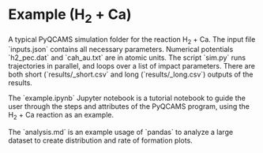 # Example (H<sub>2</sub> + Ca) 
<p>A typical PyQCAMS simulation folder for the reaction H<sub>2</sub> + Ca. The input file `inputs.json` contains all necessary parameters. Numerical potentials `h2_pec.dat` and `cah_au.txt` are in atomic units. The script `sim.py` runs trajectories in parallel, and loops over a list of impact parameters. There are both short (`results/_short.csv` and long (`results/_long.csv`) outputs of the results.</p>

<p>The `example.ipynb` Jupyter notebook is a tutorial notebook to guide the user through the steps and attributes of the PyQCAMS program, using the H<sub>2</sub> + Ca reaction as an example.</p>

<p>The `analysis.md` is an example usage of `pandas` to analyze a large dataset to create distribution and rate of formation plots. </p> 

